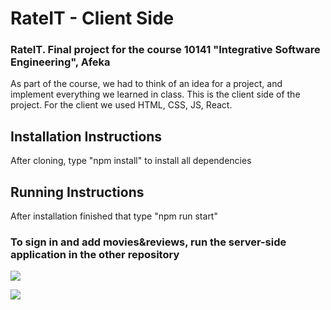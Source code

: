 # RateIT - Client Side

### RateIT. Final project for the course 10141 "Integrative Software Engineering", Afeka
As part of the course, we had to think of an idea for a project, and implement everything we learned in class.
This is the client side of the project.
For the client we used HTML, CSS, JS, React.

## Installation Instructions
After cloning, type "npm install" to install all dependencies
## Running Instructions
After installation finished that type "npm run start"

### To sign in and add movies&reviews, run the server-side application in the other repository

![](https://i.imgur.com/SbMh7Gf.gif)

![](https://i.imgur.com/QCQ1yAL.gif)
